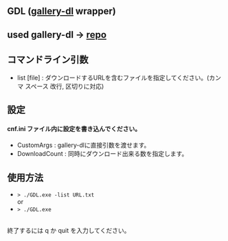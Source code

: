 ## GDL ([gallery-dl](https://github.com/mikf/gallery-dl) wrapper)

## used gallery-dl -> [repo](https://github.com/mikf/gallery-dl)

## コマンドライン引数
- list [file] : ダウンロードするURLを含むファイルを指定してください。(カンマ スペース 改行, 区切りに対応)

## 設定

#### cnf.ini ファイル内に設定を書き込んでください。

- CustomArgs : gallery-dlに直接引数を渡せます。
- DownloadCount : 同時にダウンロード出来る数を指定します。

## 使用方法
- ```> ./GDL.exe -list URL.txt```  
or  
- ```> ./GDL.exe```

<br>
終了するには q か quit を入力してください。
